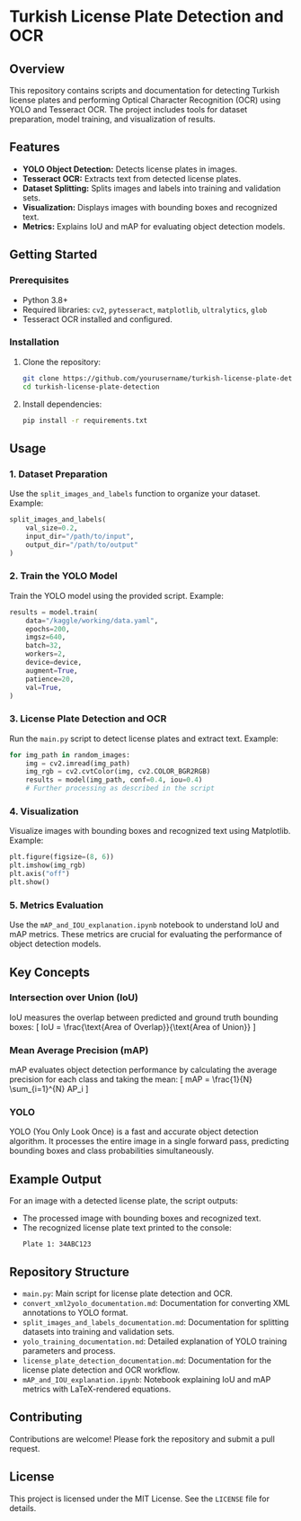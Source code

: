 # Turkish License Plate Detection and OCR

## Overview
This repository contains scripts and documentation for detecting Turkish license plates and performing Optical Character Recognition (OCR) using YOLO and Tesseract OCR. The project includes tools for dataset preparation, model training, and visualization of results.

## Features
- **YOLO Object Detection:** Detects license plates in images.
- **Tesseract OCR:** Extracts text from detected license plates.
- **Dataset Splitting:** Splits images and labels into training and validation sets.
- **Visualization:** Displays images with bounding boxes and recognized text.
- **Metrics:** Explains IoU and mAP for evaluating object detection models.

## Getting Started

### Prerequisites
- Python 3.8+
- Required libraries: `cv2`, `pytesseract`, `matplotlib`, `ultralytics`, `glob`
- Tesseract OCR installed and configured.

### Installation
1. Clone the repository:
   ```bash
   git clone https://github.com/yourusername/turkish-license-plate-detection.git
   cd turkish-license-plate-detection
   ```
2. Install dependencies:
   ```bash
   pip install -r requirements.txt
   ```

## Usage

### 1. Dataset Preparation
Use the `split_images_and_labels` function to organize your dataset. Example:
```python
split_images_and_labels(
    val_size=0.2,
    input_dir="/path/to/input",
    output_dir="/path/to/output"
)
```

### 2. Train the YOLO Model
Train the YOLO model using the provided script. Example:
```python
results = model.train(
    data="/kaggle/working/data.yaml",
    epochs=200,
    imgsz=640,
    batch=32,
    workers=2,
    device=device,
    augment=True,
    patience=20,
    val=True,
)
```

### 3. License Plate Detection and OCR
Run the `main.py` script to detect license plates and extract text. Example:
```python
for img_path in random_images:
    img = cv2.imread(img_path)
    img_rgb = cv2.cvtColor(img, cv2.COLOR_BGR2RGB)
    results = model(img_path, conf=0.4, iou=0.4)
    # Further processing as described in the script
```

### 4. Visualization
Visualize images with bounding boxes and recognized text using Matplotlib. Example:
```python
plt.figure(figsize=(8, 6))
plt.imshow(img_rgb)
plt.axis("off")
plt.show()
```

### 5. Metrics Evaluation
Use the `mAP_and_IOU_explanation.ipynb` notebook to understand IoU and mAP metrics. These metrics are crucial for evaluating the performance of object detection models.

## Key Concepts

### Intersection over Union (IoU)
IoU measures the overlap between predicted and ground truth bounding boxes:
\[
IoU = \frac{\text{Area of Overlap}}{\text{Area of Union}}
\]

### Mean Average Precision (mAP)
mAP evaluates object detection performance by calculating the average precision for each class and taking the mean:
\[
mAP = \frac{1}{N} \sum_{i=1}^{N} AP_i
\]

### YOLO
YOLO (You Only Look Once) is a fast and accurate object detection algorithm. It processes the entire image in a single forward pass, predicting bounding boxes and class probabilities simultaneously.

## Example Output
For an image with a detected license plate, the script outputs:
- The processed image with bounding boxes and recognized text.
- The recognized license plate text printed to the console:
  ```
  Plate 1: 34ABC123
  ```

## Repository Structure
- `main.py`: Main script for license plate detection and OCR.
- `convert_xml2yolo_documentation.md`: Documentation for converting XML annotations to YOLO format.
- `split_images_and_labels_documentation.md`: Documentation for splitting datasets into training and validation sets.
- `yolo_training_documentation.md`: Detailed explanation of YOLO training parameters and process.
- `license_plate_detection_documentation.md`: Documentation for the license plate detection and OCR workflow.
- `mAP_and_IOU_explanation.ipynb`: Notebook explaining IoU and mAP metrics with LaTeX-rendered equations.

## Contributing
Contributions are welcome! Please fork the repository and submit a pull request.

## License
This project is licensed under the MIT License. See the `LICENSE` file for details.
